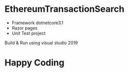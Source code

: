 # EthereumTransactionSearch

- Framework dotnetcore3.1
- Razor pages
- Unit Test project

Build & Run using visual studio 2019

# Happy Coding
